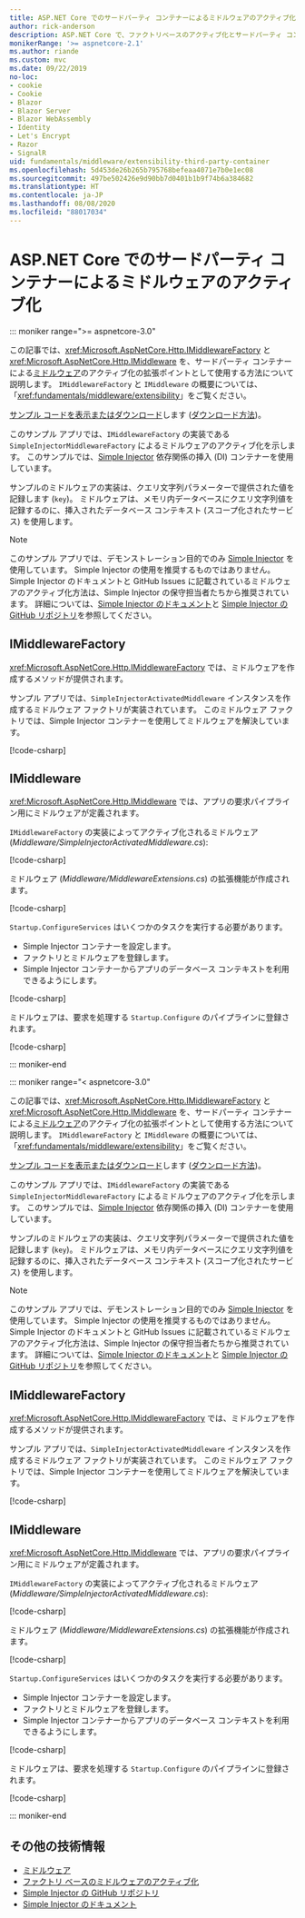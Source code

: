```yaml
---
title: ASP.NET Core でのサードパーティ コンテナーによるミドルウェアのアクティブ化
author: rick-anderson
description: ASP.NET Core で、ファクトリベースのアクティブ化とサードパーティ コンテナーによる厳密に型指定されたミドルウェアを使用する方法を説明します。
monikerRange: '>= aspnetcore-2.1'
ms.author: riande
ms.custom: mvc
ms.date: 09/22/2019
no-loc:
- cookie
- Cookie
- Blazor
- Blazor Server
- Blazor WebAssembly
- Identity
- Let's Encrypt
- Razor
- SignalR
uid: fundamentals/middleware/extensibility-third-party-container
ms.openlocfilehash: 5d453de26b265b795768befeaa4071e7b0e1ec08
ms.sourcegitcommit: 497be502426e9d90bb7d0401b1b9f74b6a384682
ms.translationtype: HT
ms.contentlocale: ja-JP
ms.lasthandoff: 08/08/2020
ms.locfileid: "88017034"
---
```

# <a name="middleware-activation-with-a-third-party-container-in-aspnet-core"></a>ASP.NET Core でのサードパーティ コンテナーによるミドルウェアのアクティブ化

::: moniker range=">= aspnetcore-3.0"

この記事では、<xref:Microsoft.AspNetCore.Http.IMiddlewareFactory> と <xref:Microsoft.AspNetCore.Http.IMiddleware> を、サードパーティ コンテナーによる[ミドルウェア](xref:fundamentals/middleware/index)のアクティブ化の拡張ポイントとして使用する方法について説明します。 `IMiddlewareFactory` と `IMiddleware` の概要については、「<xref:fundamentals/middleware/extensibility>」をご覧ください。

[サンプル コードを表示またはダウンロード](https://github.com/dotnet/AspNetCore.Docs/tree/master/aspnetcore/fundamentals/middleware/extensibility-third-party-container/samples/)します ([ダウンロード方法](xref:index#how-to-download-a-sample))。

このサンプル アプリでは、`IMiddlewareFactory` の実装である `SimpleInjectorMiddlewareFactory` によるミドルウェアのアクティブ化を示します。 このサンプルでは、[Simple Injector](https://simpleinjector.org) 依存関係の挿入 (DI) コンテナーを使用しています。

サンプルのミドルウェアの実装は、クエリ文字列パラメーターで提供された値を記録します (`key`)。 ミドルウェアは、メモリ内データベースにクエリ文字列値を記録するのに、挿入されたデータベース コンテキスト (スコープ化されたサービス) を使用します。

> [!NOTE]
> このサンプル アプリでは、デモンストレーション目的でのみ [Simple Injector](https://github.com/simpleinjector/SimpleInjector) を使用しています。 Simple Injector の使用を推奨するものではありません。 Simple Injector のドキュメントと GitHub Issues に記載されているミドルウェアのアクティブ化方法は、Simple Injector の保守担当者たちから推奨されています。 詳細については、[Simple Injector のドキュメント](https://simpleinjector.readthedocs.io/en/latest/index.html)と [Simple Injector の GitHub リポジトリ](https://github.com/simpleinjector/SimpleInjector)を参照してください。

## <a name="imiddlewarefactory"></a>IMiddlewareFactory

<xref:Microsoft.AspNetCore.Http.IMiddlewareFactory> では、ミドルウェアを作成するメソッドが提供されます。

サンプル アプリでは、`SimpleInjectorActivatedMiddleware` インスタンスを作成するミドルウェア ファクトリが実装されています。 このミドルウェア ファクトリでは、Simple Injector コンテナーを使用してミドルウェアを解決しています。

[!code-csharp[](extensibility-third-party-container/samples/3.x/SampleApp/Middleware/SimpleInjectorMiddlewareFactory.cs?name=snippet1&highlight=5-8,12)]

## <a name="imiddleware"></a>IMiddleware

<xref:Microsoft.AspNetCore.Http.IMiddleware> では、アプリの要求パイプライン用にミドルウェアが定義されます。

`IMiddlewareFactory` の実装によってアクティブ化されるミドルウェア (*Middleware/SimpleInjectorActivatedMiddleware.cs*):

[!code-csharp[](extensibility-third-party-container/samples/3.x/SampleApp/Middleware/SimpleInjectorActivatedMiddleware.cs?name=snippet1)]

ミドルウェア (*Middleware/MiddlewareExtensions.cs*) の拡張機能が作成されます。

[!code-csharp[](extensibility-third-party-container/samples/3.x/SampleApp/Middleware/MiddlewareExtensions.cs?name=snippet1)]

`Startup.ConfigureServices` はいくつかのタスクを実行する必要があります。

* Simple Injector コンテナーを設定します。
* ファクトリとミドルウェアを登録します。
* Simple Injector コンテナーからアプリのデータベース コンテキストを利用できるようにします。

[!code-csharp[](extensibility-third-party-container/samples/3.x/SampleApp/Startup.cs?name=snippet1)]

ミドルウェアは、要求を処理する `Startup.Configure` のパイプラインに登録されます。

[!code-csharp[](extensibility-third-party-container/samples/3.x/SampleApp/Startup.cs?name=snippet2&highlight=12)]

::: moniker-end

::: moniker range="< aspnetcore-3.0"

この記事では、<xref:Microsoft.AspNetCore.Http.IMiddlewareFactory> と <xref:Microsoft.AspNetCore.Http.IMiddleware> を、サードパーティ コンテナーによる[ミドルウェア](xref:fundamentals/middleware/index)のアクティブ化の拡張ポイントとして使用する方法について説明します。 `IMiddlewareFactory` と `IMiddleware` の概要については、「<xref:fundamentals/middleware/extensibility>」をご覧ください。

[サンプル コードを表示またはダウンロード](https://github.com/dotnet/AspNetCore.Docs/tree/master/aspnetcore/fundamentals/middleware/extensibility-third-party-container/samples/)します ([ダウンロード方法](xref:index#how-to-download-a-sample))。

このサンプル アプリでは、`IMiddlewareFactory` の実装である `SimpleInjectorMiddlewareFactory` によるミドルウェアのアクティブ化を示します。 このサンプルでは、[Simple Injector](https://simpleinjector.org) 依存関係の挿入 (DI) コンテナーを使用しています。

サンプルのミドルウェアの実装は、クエリ文字列パラメーターで提供された値を記録します (`key`)。 ミドルウェアは、メモリ内データベースにクエリ文字列値を記録するのに、挿入されたデータベース コンテキスト (スコープ化されたサービス) を使用します。

> [!NOTE]
> このサンプル アプリでは、デモンストレーション目的でのみ [Simple Injector](https://github.com/simpleinjector/SimpleInjector) を使用しています。 Simple Injector の使用を推奨するものではありません。 Simple Injector のドキュメントと GitHub Issues に記載されているミドルウェアのアクティブ化方法は、Simple Injector の保守担当者たちから推奨されています。 詳細については、[Simple Injector のドキュメント](https://simpleinjector.readthedocs.io/en/latest/index.html)と [Simple Injector の GitHub リポジトリ](https://github.com/simpleinjector/SimpleInjector)を参照してください。

## <a name="imiddlewarefactory"></a>IMiddlewareFactory

<xref:Microsoft.AspNetCore.Http.IMiddlewareFactory> では、ミドルウェアを作成するメソッドが提供されます。

サンプル アプリでは、`SimpleInjectorActivatedMiddleware` インスタンスを作成するミドルウェア ファクトリが実装されています。 このミドルウェア ファクトリでは、Simple Injector コンテナーを使用してミドルウェアを解決しています。

[!code-csharp[](extensibility-third-party-container/samples/2.x/SampleApp/Middleware/SimpleInjectorMiddlewareFactory.cs?name=snippet1&highlight=5-8,12)]

## <a name="imiddleware"></a>IMiddleware

<xref:Microsoft.AspNetCore.Http.IMiddleware> では、アプリの要求パイプライン用にミドルウェアが定義されます。

`IMiddlewareFactory` の実装によってアクティブ化されるミドルウェア (*Middleware/SimpleInjectorActivatedMiddleware.cs*):

[!code-csharp[](extensibility-third-party-container/samples/2.x/SampleApp/Middleware/SimpleInjectorActivatedMiddleware.cs?name=snippet1)]

ミドルウェア (*Middleware/MiddlewareExtensions.cs*) の拡張機能が作成されます。

[!code-csharp[](extensibility-third-party-container/samples/2.x/SampleApp/Middleware/MiddlewareExtensions.cs?name=snippet1)]

`Startup.ConfigureServices` はいくつかのタスクを実行する必要があります。

* Simple Injector コンテナーを設定します。
* ファクトリとミドルウェアを登録します。
* Simple Injector コンテナーからアプリのデータベース コンテキストを利用できるようにします。

[!code-csharp[](extensibility-third-party-container/samples/2.x/SampleApp/Startup.cs?name=snippet1)]

ミドルウェアは、要求を処理する `Startup.Configure` のパイプラインに登録されます。

[!code-csharp[](extensibility-third-party-container/samples/2.x/SampleApp/Startup.cs?name=snippet2&highlight=12)]

::: moniker-end

## <a name="additional-resources"></a>その他の技術情報

* [ミドルウェア](xref:fundamentals/middleware/index)
* [ファクトリ ベースのミドルウェアのアクティブ化](xref:fundamentals/middleware/extensibility)
* [Simple Injector の GitHub リポジトリ](https://github.com/simpleinjector/SimpleInjector)
* [Simple Injector のドキュメント](https://simpleinjector.readthedocs.io/en/latest/index.html)
